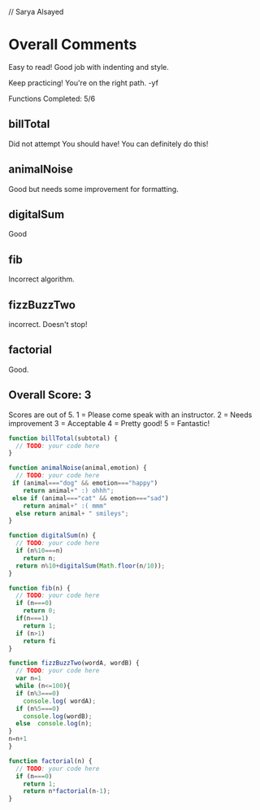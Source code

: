 // Sarya Alsayed

# Overall Comments
Easy to read! Good job with indenting and style.

Keep practicing! You're on the right path. -yf

Functions Completed: 5/6

## billTotal
Did not attempt
You should have! You can definitely do this!

## animalNoise
Good but needs some improvement for formatting.

## digitalSum
Good

## fib
Incorrect algorithm.

## fizzBuzzTwo
incorrect. Doesn't stop!

## factorial
Good.

## Overall Score: 3

Scores are out of 5.
1 = Please come speak with an instructor.
2 = Needs improvement
3 = Acceptable
4 = Pretty good!
5 = Fantastic!

```js
function billTotal(subtotal) {
  // TODO: your code here
}

function animalNoise(animal,emotion) {
  // TODO: your code here
 if (animal==="dog" && emotion==="happy")
 	return animal+" :) ohhh";
 else if (animal==="cat" && emotion==="sad")
 	return animal+" :( mmm"
  else return animal+ " smileys";
}

function digitalSum(n) {
  // TODO: your code here
  if (n%10===n)
  	return n;
  return n%10+digitalSum(Math.floor(n/10));
}

function fib(n) {
  // TODO: your code here
  if (n===0)
  	return 0;
  if(n===1)
  	return 1;
  if (n>1)
  	return fi
}

function fizzBuzzTwo(wordA, wordB) {
  // TODO: your code here
  var n=1
  while (n<=100){
  if (n%3===0)
  	console.log( wordA);
  if (n%5===0)
  	console.log(wordB);
  else  console.log(n);
}
n=n+1
}

function factorial(n) {
  // TODO: your code here
  if (n===0)
  	return 1;
  	return n*factorial(n-1);
}

```
